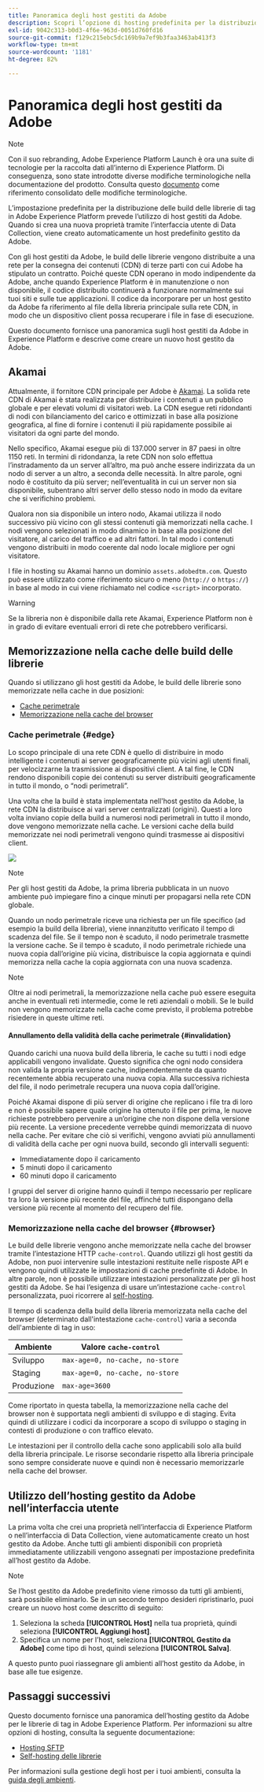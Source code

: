 ```yaml
---
title: Panoramica degli host gestiti da Adobe
description: Scopri l’opzione di hosting predefinita per la distribuzione delle build della libreria di tag in Adobe Experience Platform.
exl-id: 9042c313-b0d3-4f6e-963d-0051d760fd16
source-git-commit: f129c215ebc5dc169b9a7ef9b3faa3463ab413f3
workflow-type: tm+mt
source-wordcount: '1181'
ht-degree: 82%

---
```


# Panoramica degli host gestiti da Adobe

>[!NOTE]
>
>Con il suo rebranding, Adobe Experience Platform Launch è ora una suite di tecnologie per la raccolta dati all’interno di Experience Platform. Di conseguenza, sono state introdotte diverse modifiche terminologiche nella documentazione del prodotto. Consulta questo [documento](../../../term-updates.md) come riferimento consolidato delle modifiche terminologiche.

L’impostazione predefinita per la distribuzione delle build delle librerie di tag in Adobe Experience Platform prevede l’utilizzo di host gestiti da Adobe. Quando si crea una nuova proprietà tramite l’interfaccia utente di Data Collection, viene creato automaticamente un host predefinito gestito da Adobe.

Con gli host gestiti da Adobe, le build delle librerie vengono distribuite a una rete per la consegna dei contenuti (CDN) di terze parti con cui Adobe ha stipulato un contratto. Poiché queste CDN operano in modo indipendente da Adobe, anche quando Experience Platform è in manutenzione o non disponibile, il codice distribuito continuerà a funzionare normalmente sui tuoi siti e sulle tue applicazioni. Il codice da incorporare per un host gestito da Adobe fa riferimento al file della libreria principale sulla rete CDN, in modo che un dispositivo client possa recuperare i file in fase di esecuzione.

Questo documento fornisce una panoramica sugli host gestiti da Adobe in Experience Platform e descrive come creare un nuovo host gestito da Adobe.

## Akamai

Attualmente, il fornitore CDN principale per Adobe è [Akamai](https://www.akamai.com/it). La solida rete CDN di Akamai è stata realizzata per distribuire i contenuti a un pubblico globale e per elevati volumi di visitatori web. La CDN esegue reti ridondanti di nodi con bilanciamento del carico e ottimizzati in base alla posizione geografica, al fine di fornire i contenuti il più rapidamente possibile ai visitatori da ogni parte del mondo.

Nello specifico, Akamai esegue più di 137.000 server in 87 paesi in oltre 1150 reti. In termini di ridondanza, la rete CDN non solo effettua l’instradamento da un server all’altro, ma può anche essere indirizzata da un nodo di server a un altro, a seconda delle necessità. In altre parole, ogni nodo è costituito da più server; nell’eventualità in cui un server non sia disponibile, subentrano altri server dello stesso nodo in modo da evitare che si verifichino problemi.

Qualora non sia disponibile un intero nodo, Akamai utilizza il nodo successivo più vicino con gli stessi contenuti già memorizzati nella cache. I nodi vengono selezionati in modo dinamico in base alla posizione del visitatore, al carico del traffico e ad altri fattori. In tal modo i contenuti vengono distribuiti in modo coerente dal nodo locale migliore per ogni visitatore.

I file in hosting su Akamai hanno un dominio `assets.adobedtm.com`. Questo può essere utilizzato come riferimento sicuro o meno (`http://` o `https://`) in base al modo in cui viene richiamato nel codice `<script>` incorporato.

>[!WARNING]
>
>Se la libreria non è disponibile dalla rete Akamai, Experience Platform non è in grado di evitare eventuali errori di rete che potrebbero verificarsi.

## Memorizzazione nella cache delle build delle librerie

Quando si utilizzano gli host gestiti da Adobe, le build delle librerie sono memorizzate nella cache in due posizioni:

* [Cache perimetrale](#edge)
* [Memorizzazione nella cache del browser](#browser)

### Cache perimetrale {#edge}

Lo scopo principale di una rete CDN è quello di distribuire in modo intelligente i contenuti ai server geograficamente più vicini agli utenti finali, per velocizzarne la trasmissione ai dispositivi client. A tal fine, le CDN rendono disponibili copie dei contenuti su server distribuiti geograficamente in tutto il mondo, o “nodi perimetrali”.

Una volta che la build è stata implementata nell&#39;host gestito da Adobe, la rete CDN la distribuisce ai vari server centralizzati (origini). Questi a loro volta inviano copie della build a numerosi nodi perimetrali in tutto il mondo, dove vengono memorizzate nella cache. Le versioni cache della build memorizzate nei nodi perimetrali vengono quindi trasmesse ai dispositivi client.

![](../images/cdn-diagram.png)

>[!NOTE]
>
>Per gli host gestiti da Adobe, la prima libreria pubblicata in un nuovo ambiente può impiegare fino a cinque minuti per propagarsi nella rete CDN globale.

Quando un nodo perimetrale riceve una richiesta per un file specifico (ad esempio la build della libreria), viene innanzitutto verificato il tempo di scadenza del file. Se il tempo non è scaduto, il nodo perimetrale trasmette la versione cache. Se il tempo è scaduto, il nodo perimetrale richiede una nuova copia dall’origine più vicina, distribuisce la copia aggiornata e quindi memorizza nella cache la copia aggiornata con una nuova scadenza.

>[!NOTE]
>
>Oltre ai nodi perimetrali, la memorizzazione nella cache può essere eseguita anche in eventuali reti intermedie, come le reti aziendali o mobili. Se le build non vengono memorizzate nella cache come previsto, il problema potrebbe risiedere in queste ultime reti.

#### Annullamento della validità della cache perimetrale {#invalidation}

Quando carichi una nuova build della libreria, le cache su tutti i nodi edge applicabili vengono invalidate. Questo significa che ogni nodo considera non valida la propria versione cache, indipendentemente da quanto recentemente abbia recuperato una nuova copia. Alla successiva richiesta del file, il nodo perimetrale recupera una nuova copia dall’origine.

Poiché Akamai dispone di più server di origine che replicano i file tra di loro e non è possibile sapere quale origine ha ottenuto il file per prima, le nuove richieste potrebbero pervenire a un’origine che non dispone della versione più recente. La versione precedente verrebbe quindi memorizzata di nuovo nella cache. Per evitare che ciò si verifichi, vengono avviati più annullamenti di validità della cache per ogni nuova build, secondo gli intervalli seguenti:

* Immediatamente dopo il caricamento
* 5 minuti dopo il caricamento
* 60 minuti dopo il caricamento

I gruppi del server di origine hanno quindi il tempo necessario per replicare tra loro la versione più recente del file, affinché tutti dispongano della versione più recente al momento del recupero del file.

### Memorizzazione nella cache del browser {#browser}

Le build delle librerie vengono anche memorizzate nella cache del browser tramite l’intestazione HTTP `cache-control`. Quando utilizzi gli host gestiti da Adobe, non puoi intervenire sulle intestazioni restituite nelle risposte API e vengono quindi utilizzate le impostazioni di cache predefinite di Adobe. In altre parole, non è possibile utilizzare intestazioni personalizzate per gli host gestiti da Adobe. Se hai l’esigenza di usare un’intestazione `cache-control` personalizzata, puoi ricorrere al [self-hosting](self-hosting-libraries.md).

Il tempo di scadenza della build della libreria memorizzata nella cache del browser (determinato dall&#39;intestazione `cache-control`) varia a seconda dell&#39;ambiente di tag in uso:

| Ambiente | Valore `cache-control` |
| --- | --- |
| Sviluppo | `max-age=0, no-cache, no-store` |
| Staging | `max-age=0, no-cache, no-store` |
| Produzione | `max-age=3600` |

Come riportato in questa tabella, la memorizzazione nella cache del browser non è supportata negli ambienti di sviluppo e di staging. Evita quindi di utilizzare i codici da incorporare a scopo di sviluppo o staging in contesti di produzione o con traffico elevato.

Le intestazioni per il controllo della cache sono applicabili solo alla build della libreria principale. Le risorse secondarie rispetto alla libreria principale sono sempre considerate nuove e quindi non è necessario memorizzarle nella cache del browser.

## Utilizzo dell’hosting gestito da Adobe nell’interfaccia utente

La prima volta che crei una proprietà nell’interfaccia di Experience Platform o nell’interfaccia di Data Collection, viene automaticamente creato un host gestito da Adobe. Anche tutti gli ambienti disponibili con proprietà immediatamente utilizzabili vengono assegnati per impostazione predefinita all’host gestito da Adobe.

>[!NOTE]
>
>Se l’host gestito da Adobe predefinito viene rimosso da tutti gli ambienti, sarà possibile eliminarlo. Se in un secondo tempo desideri ripristinarlo, puoi creare un nuovo host come descritto di seguito:
>
>1. Seleziona la scheda **[!UICONTROL Host]** nella tua proprietà, quindi seleziona **[!UICONTROL Aggiungi host]**.
>1. Specifica un nome per l’host, seleziona **[!UICONTROL Gestito da Adobe]** come tipo di host, quindi seleziona **[!UICONTROL Salva]**.
>
>A questo punto puoi riassegnare gli ambienti all’host gestito da Adobe, in base alle tue esigenze.

## Passaggi successivi

Questo documento fornisce una panoramica dell’hosting gestito da Adobe per le librerie di tag in Adobe Experience Platform. Per informazioni su altre opzioni di hosting, consulta la seguente documentazione:

* [Hosting SFTP](./sftp-host.md)
* [Self-hosting delle librerie](./self-hosting-libraries.md)

Per informazioni sulla gestione degli host per i tuoi ambienti, consulta la [guida degli ambienti](../environments.md).
